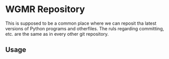 WGMR Repository
===============

This is supposed to be a common place where we can reposit tha latest versions of Python programs and otherfiles.
The ruls regarding committing, etc. are the same as in every other git repository.

Usage
-----

